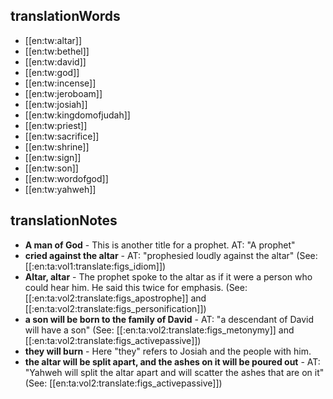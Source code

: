 ## translationWords

* [[en:tw:altar]]
* [[en:tw:bethel]]
* [[en:tw:david]]
* [[en:tw:god]]
* [[en:tw:incense]]
* [[en:tw:jeroboam]]
* [[en:tw:josiah]]
* [[en:tw:kingdomofjudah]]
* [[en:tw:priest]]
* [[en:tw:sacrifice]]
* [[en:tw:shrine]]
* [[en:tw:sign]]
* [[en:tw:son]]
* [[en:tw:wordofgod]]
* [[en:tw:yahweh]]

## translationNotes

* **A man of God** - This is another title for a prophet. AT: "A prophet"
* **cried against the altar** - AT: "prophesied loudly against the altar" (See: [[:en:ta:vol1:translate:figs_idiom]])
* **Altar, altar** - The prophet spoke to the altar as if it were a person who could hear him. He said this twice for emphasis. (See: [[:en:ta:vol2:translate:figs_apostrophe]] and [[:en:ta:vol2:translate:figs_personification]])
* **a son will be born to the family of David** - AT: "a descendant of David will have a son" (See: [[:en:ta:vol2:translate:figs_metonymy]] and [[:en:ta:vol2:translate:figs_activepassive]])
* **they will burn** - Here "they" refers to Josiah and the people with him.
* **the altar will be split apart, and the ashes on it will be poured out** - AT: "Yahweh will split the altar apart and will scatter the ashes that are on it" (See: [[en:ta:vol2:translate:figs_activepassive]])

